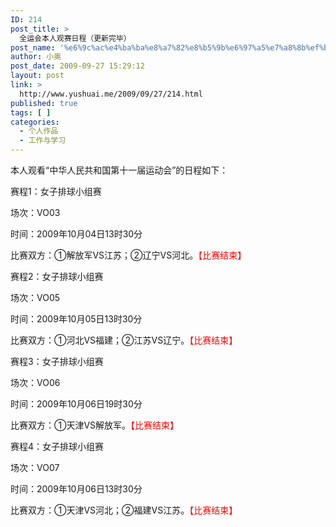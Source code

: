 ```yaml
---
ID: 214
post_title: >
  全运会本人观赛日程（更新完毕）
post_name: '%e6%9c%ac%e4%ba%ba%e8%a7%82%e8%b5%9b%e6%97%a5%e7%a8%8b%ef%bc%88%e4%b8%8d%e6%96%ad%e6%9b%b4%e6%96%b0%e4%b8%ad-%ef%bc%89'
author: 小奥
post_date: 2009-09-27 15:29:12
layout: post
link: >
  http://www.yushuai.me/2009/09/27/214.html
published: true
tags: [ ]
categories:
  - 个人作品
  - 工作与学习
---
```

本人观看“中华人民共和国第十一届运动会”的日程如下：<!--more-->

赛程1：女子排球小组赛

场次：VO03

时间：2009年10月04日13时30分

比赛双方：①解放军VS江苏；②辽宁VS河北。<span style="color: #ff0000;">【比赛结束】</span>

赛程2：女子排球小组赛

场次：VO05

时间：2009年10月05日13时30分

比赛双方：①河北VS福建；②江苏VS辽宁。<span style="color: #ff0000;">【比赛结束】</span>

赛程3：女子排球小组赛

场次：VO06

时间：2009年10月06日19时30分

比赛双方：①天津VS解放军。<span style="color: #ff0000;">【比赛结束】</span>

赛程4：女子排球小组赛

场次：VO07

时间：2009年10月06日13时30分

比赛双方：①天津VS河北；②福建VS江苏。<span style="color: #ff0000;">【比赛结束】</span>